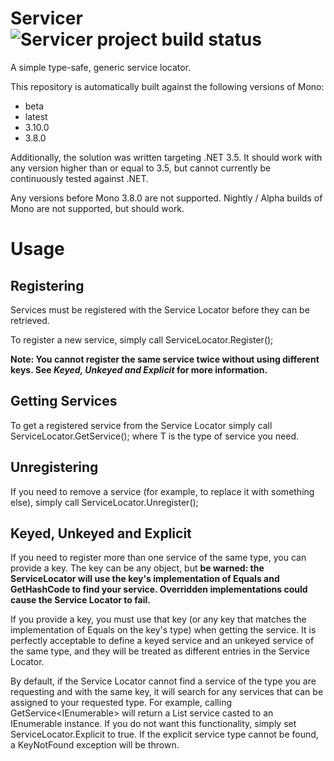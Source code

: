 # Servicer ![Servicer project build status](https://travis-ci.org/Udellgames/servicer.svg?branch=master)
A simple type-safe, generic service locator.

This repository is automatically built against the following versions of Mono:
  - beta
  - latest
  - 3.10.0
  - 3.8.0
  
Additionally, the solution was written targeting .NET 3.5. It should work with any version higher than or equal to 3.5, but cannot currently be continuously tested against .NET.
  
Any versions before Mono 3.8.0 are not supported. Nightly / Alpha builds of Mono are not supported, but should work.

# Usage

## Registering

Services must be registered with the Service Locator before they can be retrieved.

To register a new service, simply call ServiceLocator.Register();

**Note: You cannot register the same service twice without using different keys. See *Keyed, Unkeyed and Explicit* for more information.**

## Getting Services

To get a registered service from the Service Locator simply call ServiceLocator.GetService<T>(); where T is the type of service you need.

## Unregistering

If you need to remove a service (for example, to replace it with something else), simply call ServiceLocator.Unregister();

## Keyed, Unkeyed and Explicit

If you need to register more than one service of the same type, you can provide a key. The key can be any object, but **be warned: the ServiceLocator will use the key's implementation of Equals and GetHashCode to find your service. Overridden implementations could cause the Service Locator to fail.**

If you provide a key, you must use that key (or any key that matches the implementation of Equals on the key's type) when getting the service. It is perfectly acceptable to define a keyed service and an unkeyed service of the same type, and they will be treated as different entries in the Service Locator.

By default, if the Service Locator cannot find a service of the type you are requesting and with the same key, it will search for any services that can be assigned to your requested type. For example, calling GetService<IEnumerable<string>> will return a List<string> service casted to an IEnumerable<string> instance. If you do not want this functionality, simply set ServiceLocator.Explicit to true. If the explicit service type cannot be found, a KeyNotFound exception will be thrown.


  
  
  
  
